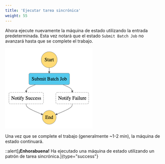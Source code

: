 ```yaml
---
title: 'Ejecutar tarea sincrónica'
weight: 55
---
```


Ahora ejecute nuevamente la máquina de estado utilizando la entrada predeterminada. Esta vez notará que el estado `Submit Batch Job` no avanzará hasta que se complete el trabajo.

![Module 3 Workflow](/static/img/module-3/modified-workflow.png)

Una vez que se complete el trabajo (generalmente ~1-2 min), la máquina de estado continuará.

::alert[**¡Enhorabuena!** Ha ejecutado una máquina de estado utilizando un patrón de tarea sincrónica.]{type="success"}
